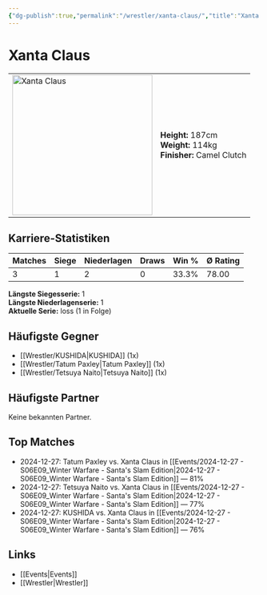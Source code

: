 ```yaml
---
{"dg-publish":true,"permalink":"/wrestler/xanta-claus/","title":"Xanta Claus","tags":["wrestler"],"noteIcon":""}
---
```



# Xanta Claus

<table>
        <tr>
        <td><img src="https://github.com/CptSpaulding1980/choke-slam-wrestling/releases/download/images/Xanta_Claus.png" width="280" alt="Xanta Claus"></td>
        <td>
        <b>Height:</b> 187cm<br>
        <b>Weight:</b> 114kg<br>
        <b>Finisher:</b> Camel Clutch<br>
        </td>
        </tr>
        </table>
        
## Karriere-Statistiken

| Matches | Siege | Niederlagen | Draws | Win % | Ø Rating |
|---------|-------|-------------|-------|-------|-----------|
| 3 | 1 | 2 | 0 | 33.3% | 78.00 |

**Längste Siegesserie:** 1<br>**Längste Niederlagenserie:** 1<br>**Aktuelle Serie:** loss (1 in Folge)


## Häufigste Gegner
- [[Wrestler/KUSHIDA\|KUSHIDA]] (1x)
- [[Wrestler/Tatum Paxley\|Tatum Paxley]] (1x)
- [[Wrestler/Tetsuya Naito\|Tetsuya Naito]] (1x)

## Häufigste Partner
Keine bekannten Partner.

## Top Matches
- 2024-12-27: Tatum Paxley vs. Xanta Claus in [[Events/2024-12-27 - S06E09_Winter Warfare - Santa's Slam Edition\|2024-12-27 - S06E09_Winter Warfare - Santa's Slam Edition]] — 81%
- 2024-12-27: Tetsuya Naito vs. Xanta Claus in [[Events/2024-12-27 - S06E09_Winter Warfare - Santa's Slam Edition\|2024-12-27 - S06E09_Winter Warfare - Santa's Slam Edition]] — 77%
- 2024-12-27: KUSHIDA vs. Xanta Claus in [[Events/2024-12-27 - S06E09_Winter Warfare - Santa's Slam Edition\|2024-12-27 - S06E09_Winter Warfare - Santa's Slam Edition]] — 76%

## Links
- [[Events\|Events]]
- [[Wrestler\|Wrestler]]
